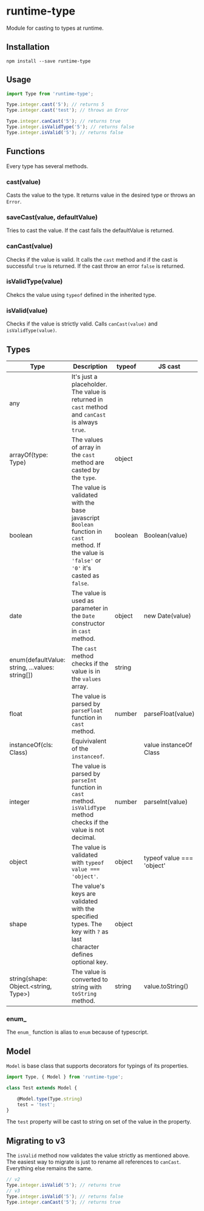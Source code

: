 # runtime-type
Module for casting to types at runtime.

## Installation
```
npm install --save runtime-type
```

## Usage
```javascript
import Type from 'runtime-type';

Type.integer.cast('5'); // returns 5
Type.integer.cast('test'); // throws an Error

Type.integer.canCast('5'); // returns true
Type.integer.isValidType('5'); // returns false
Type.integer.isValid('5'); // returns false
```

## Functions
Every type has several methods.

### cast(value)
Casts the value to the type. It returns value in the desired type or throws an `Error`. 

### saveCast(value, defaultValue)
Tries to cast the value. If the cast fails the defaultValue is returned.

### canCast(value)
Checks if the value is valid. It calls the `cast` method and if the cast is successful `true` is returned. If the cast throw an error `false` is returned. 

### isValidType(value)
Chekcs the value using `typeof` defined in the inherited type.

### isValid(value)
Checks if the value is strictly valid. Calls `canCast(value)` and `isValidType(value)`.

## Types

| Type                                            | Description                                                                                                                                     | typeof  | JS cast                   |
| ----------------------------------------------- | ----------------------------------------------------------------------------------------------------------------------------------------------- | ------- | ------------------------- |
| any                                             | It's just a placeholder. The value is returned in `cast` method and `canCast` is always `true`.                                                 |         |                           |
| arrayOf(type: Type)                             | The values of array in the `cast` method are casted by the `type`.                                                                              | object  |                           | 
| boolean                                         | The value is validated with the base javascript `Boolean` function in `cast` method. If the value is `'false'` or `'0'` it's casted as `false`. | boolean | Boolean(value)            |
| date                                            | The value is used as parameter in the `Date` constructor in `cast` method.                                                                      | object  | new Date(value)           |
| enum(defaultValue: string, ...values: string[]) | The `cast` method checks if the value is in the `values` array.                                                                                 | string  |                           |
| float                                           | The value is parsed by `parseFloat` function in `cast` method.                                                                                  | number  | parseFloat(value)         |
| instanceOf(cls: Class)                          | Equivivalent of the `instanceof`.                                                                                                               |         | value instanceOf Class    |
| integer                                         | The value is parsed by `parseInt` function in `cast` method. `isValidType` method checks if the value is not decimal.                           | number  | parseInt(value)           |
| object                                          | The value is validated with `typeof value === 'object'`.                                                                                        | object  | typeof value === 'object' |
| shape                                           | The value's keys are validated with the specified types. The key with `?` as last character defines optional key.                                                                                       | object  |                           |
| string(shape: Object.<string, Type>)            | The value is converted to string with `toString` method.                                                                                        | string  | value.toString()          |

### enum_
The `enum_` function is alias to `enum` because of typescript.

## Model
`Model` is base class that supports decorators for typings of its properties.
```javascript
import Type, { Model } from 'runtime-type';

class Test extends Model {

	@Model.type(Type.string)
	test = 'test';
}
```
The `test` property will be cast to string on set of the value in the property.

## Migrating to v3
The `isValid` method now validates the value strictly as mentioned above. The easiest way to migrate is just to rename all references to `canCast`. Everything else remains the same.

```javascript
// v2
Type.integer.isValid('5'); // returns true
// v3
Type.integer.isValid('5'); // returns false
Type.integer.canCast('5'); // returns true
```
